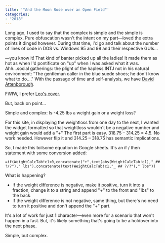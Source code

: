 ```yaml
---
title: '"And the Moon Rose over an Open Field"'
categories:
- "2018"
---
```


Long ago, I used to say that the complex is simple and the simple is complex. Pure obfuscation wasn't the intent on my part—loved the extra points it dinged however. During that time, I'd go and talk about the number of lines of code in DOS vs. Windows 95 and 98 and their respective GUIs...

—you know it! That kind of banter picked up all the ladies! It made them as hot as when I'd pontificate on "up" when I was asked what it was. Ahh...social gatherings: the plight of the hapless INTJ not in his natural environment: "The gentleman caller in the blue suede shoes; he don't know what to do...." With the passage of time and self-analysis, we have [David Attenborough](https://www.youtube.com/watch?v=enu-qR0H_uk).


FWIW, I prefer [Leo's cover](https://www.youtube.com/watch?v=LtQUJMBH8uE).

But, back on point...

Simple and complex: Is -4.25 lbs a weight gain or a weight loss?

For this site, in displaying the weightloss from one day to the next, I wanted the widget formatted so that weightloss wouldn't be a negative number and weight gain would add a "+" The first part is easy. 318.75 – 314.25 = 4.5. No work needed. However flip it and 314.25 – 318.75 has semantic implications.

So, I made this toilsome equation in Google sheets. It's an if / then statement with some conversion added:

    =if(WeightCalcTab!c1<0,concatenate("+",text(abs(WeightCalcTab!c1),"_## ?/?")," lbs"),concatenate(text(WeightCalcTab!c1,"_ ## ?/?")," lbs"))

What is happening?

* If the weight difference is negative, make it positive, turn it into a fraction, change it to a string and append "+" to the front and "lbs" to the back.
* If the weight difference is not negative, same thing, but there's no need to turn it positive and don't append the "+" part.

It's a lot of work for just 1 character—even more for a scenario that won't happen in a fast. But, it's likely something that's going to be a holdover into the next phase.

Simple, but complex.